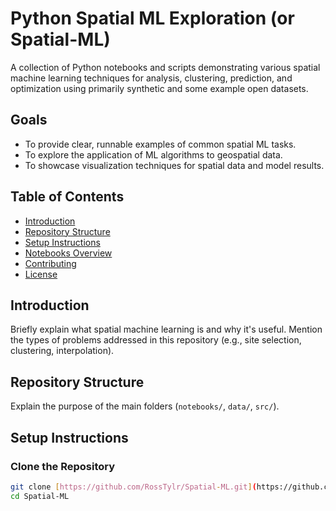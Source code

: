 # Python Spatial ML Exploration (or Spatial-ML)

A collection of Python notebooks and scripts demonstrating various spatial machine learning techniques for analysis, clustering, prediction, and optimization using primarily synthetic and some example open datasets.

## Goals
* To provide clear, runnable examples of common spatial ML tasks.
* To explore the application of ML algorithms to geospatial data.
* To showcase visualization techniques for spatial data and model results.

## Table of Contents
* [Introduction](#introduction)
* [Repository Structure](#repository-structure)
* [Setup Instructions](#setup-instructions)
* [Notebooks Overview](#notebooks-overview)
* [Contributing](#contributing)
* [License](#license)

## Introduction
Briefly explain what spatial machine learning is and why it's useful. Mention the types of problems addressed in this repository (e.g., site selection, clustering, interpolation).

## Repository Structure
Explain the purpose of the main folders (`notebooks/`, `data/`, `src/`).

## Setup Instructions

### Clone the Repository
```bash
git clone [https://github.com/RossTylr/Spatial-ML.git](https://github.com/RossTylr/Spatial-ML.git)
cd Spatial-ML
